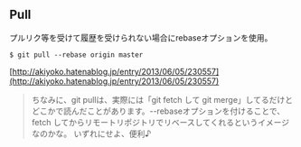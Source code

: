 ## Pull

プルリク等を受けて履歴を受けられない場合にrebaseオプションを使用。

```
$ git pull --rebase origin master
```

[http://akiyoko.hatenablog.jp/entry/2013/06/05/230557](http://akiyoko.hatenablog.jp/entry/2013/06/05/230557)
> ちなみに、git pullは、実際には「git fetch して git merge」してるだけとどこかで読んだことがあります。--rebaseオプションを付けることで、fetch してからリモートリポジトリでリベースしてくれるというイメージなのかな。
いずれにせよ、便利♪